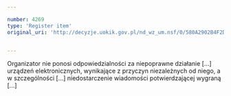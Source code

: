 ```yaml
---

number: 4269
type: 'Register item'
original_uri: 'http://decyzje.uokik.gov.pl/nd_wz_um.nsf/0/580A2902B4F2D1E9C1257B1A002F55C2?OpenDocument'


---
```


Organizator nie ponosi odpowiedzialności za niepoprawne działanie [...] urządzeń elektronicznych, wynikające z przyczyn niezależnych od niego, a w szczególności [...] niedostarczenie wiadomości potwierdzającej wygraną [...]
